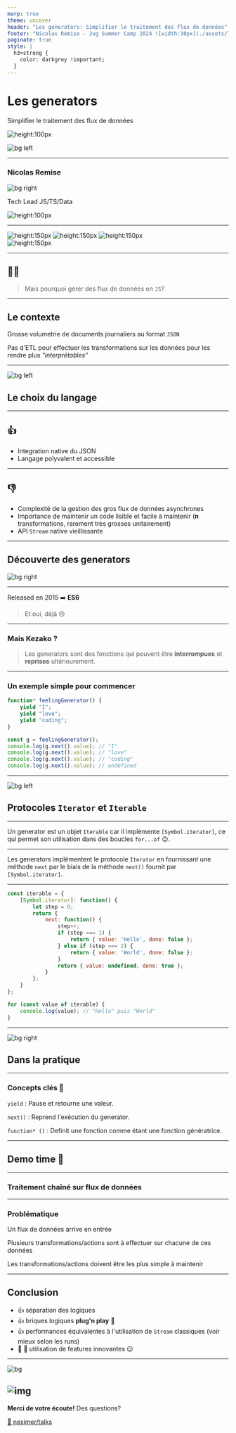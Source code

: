 ```yaml
---
marp: true
theme: uncover
header: "Les generators: Simplifier le traitement des flux de données"
footer: "Nicolas Remise - Jug Summer Camp 2024 ![width:30px](./assets/logo-summercamp.png)"
paginate: true
style: |
  h3>strong {
    color: darkgrey !important;
  }
---
```

<!-- _header: "" -->
<!-- _paginate: false -->

# Les generators

Simplifier le traitement des flux de données

![height:100px](./assets/js.png)

![bg left](./assets/stream.jpg)

---

### **N**icolas **Remise**

![bg right](./assets/me.jpg)

Tech Lead JS/TS/Data

![height:100px](./assets/darva.png)

---

 ![height:150px](./assets/ts.png)  ![height:150px](./assets/js.png)
 ![height:150px](./assets/rust.png)  
 ![height:150px](./assets/mongodb.png)

---

## 🤷‍♂️

> Mais pourquoi gérer des flux de données en `JS`?

---

## Le contexte

Grosse volumetrie de documents journaliers au format `JSON`

Pas d'ETL pour effectuer les transformations sur les données pour les rendre plus _"interprétables"_

---
![bg left](./assets/js-big.png)

## Le choix du langage

---

## 👍

- Integration native du JSON
- Langage polyvalent et accessible

---

## 👎

- Complexité de la gestion des gros flux de données asynchrones
- Importance de maintenir un code lisible et facile à maintenir (**n** transformations, rarement très grosses unitairement)
- API `Stream` native vieillissante

---

## Découverte des generators

![bg right](./assets/spongebob-rainbow.webp)

---

Released en 2015 ➡️ **ES6**

> Et oui, déjà :cry:

---

### Mais Kezako ?

> Les generators sont des fonctions qui peuvent être **interrompues** et **reprises** ultérieurement.

---

### Un exemple simple pour commencer

```javascript
function* feelingGenerator() {
    yield "I";
    yield "love";
    yield "coding";
}

const g = feelingGenerator();
console.log(g.next().value); // "I"
console.log(g.next().value); // "love"
console.log(g.next().value); // "coding"
console.log(g.next().value); // undefined
```

---
![bg left](./assets/books.jpg)

## Protocoles `Iterator` et `Iterable`

---

Un generator est un objet `Iterable` car il implémente `[Symbol.iterator]`, ce qui permet son utilisation dans des boucles `for...of` 😉.

---

Les generators implémentent le protocole `Iterator` en fournissant une méthode `next` par le biais de la méthode `next()` fournit par `[Symbol.iterator]`.

---

```javascript
const iterable = {
    [Symbol.iterator]: function() {
        let step = 0;
        return {
            next: function() {
                step++;
                if (step === 1) {
                    return { value: 'Hello', done: false };
                } else if (step === 2) {
                    return { value: 'World', done: false };
                }
                return { value: undefined, done: true };
            }
        };
    }
};

for (const value of iterable) {
    console.log(value); // "Hello" puis "World"
}
```

---

![bg right](./assets/woodworking.jpg)

## Dans la pratique

---

### Concepts clés 🔑

`yield` : Pause et retourne une valeur.

`next()` : Reprend l'exécution du generator.

`function* ()` : Definit une fonction comme étant une fonction génératrice.

---

## Demo time 🧪

---

### Traitement chaîné sur flux de données

---

### Problématique

Un flux de données arrive en entrée

Plusieurs transformations/actions sont à effectuer sur chacune de ces données

Les transformations/actions doivent être les plus simple à maintenir

---

## Conclusion

- 👍 séparation des logiques
- 👍 briques logiques **plug'n play** 🧩
- 👍 performances équivalentes à l'utilisation de `Stream` classiques (voir mieux selon les runs)
- 🥼 🧪 utilisation de features innovantes 😉
  
---
<!-- header: "" -->
<!-- footer: "" -->

![bg](./assets/bg-jug.png)

## ![img](./assets/JugSummerCamp%202024%20-%20Les%20generators.png)

**Merci de votre écoute!**
Des questions?

[📁 nesimer/talks](https://github.com/nesimer/talks)
